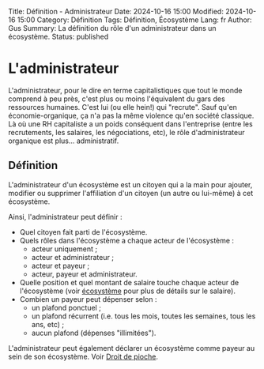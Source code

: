 Title: Définition - Administrateur
Date: 2024-10-16 15:00
Modified: 2024-10-16 15:00
Category: Définition
Tags: Définition, Écosystème
Lang: fr
Author: Gus
Summary: La définition du rôle d'un administrateur dans un écosystème.
Status: published

# L'administrateur

L'administrateur, pour le dire en terme capitalistiques que tout le monde comprend à peu près, c'est plus ou moins l'équivalent du gars des ressources humaines.
C'est lui (ou elle hein!) qui "recrute".
Sauf qu'en économie-organique, ça n'a pas la même violence qu'en société classique.
Là où une RH capitaliste a un poids conséquent dans l'entreprise (entre les recrutements, les salaires, les négociations, etc), le rôle d'administrateur organique est plus... administratif.

## Définition

L'administrateur d'un écosystème est un citoyen qui a la main pour ajouter, modifier ou supprimer l'affiliation d'un citoyen (un autre ou lui-même) à cet écosystème.

Ainsi, l'administrateur peut définir :

* Quel citoyen fait parti de l'écosystème.
* Quels rôles dans l'écosystème a chaque acteur de l'écosystème :
    * acteur uniquement ;
    * acteur et administrateur ;
    * acteur et payeur ;
    * acteur, payeur et administrateur.
* Quelle position et quel montant de salaire touche chaque acteur de l'écosystème (voir [écosystème]({filename}/definitions/ecosysteme.md) pour plus de détails sur le salaire).
* Combien un payeur peut dépenser selon :
    * un plafond ponctuel ;
    * un plafond récurrent (i.e. tous les mois, toutes les semaines, tous les ans, etc) ;
    * aucun plafond (dépenses "illimitées").

L'administrateur peut également déclarer un écosystème comme payeur au sein de son écosystème. Voir [Droit de pioche]({filename}/definitions/droit-de-pioche.md).
